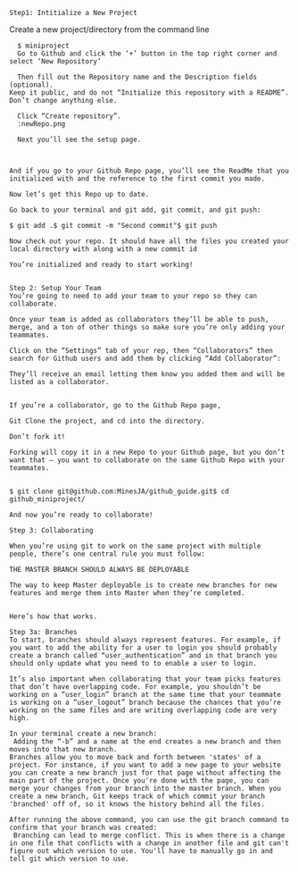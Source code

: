 	Step1: Intitialize a New Project  
Create a new project/directory from the command line
	
	  $ miniproject
	  Go to Github and click the ‘+’ button in the top right corner and select ‘New Repository’
	
	  Then fill out the Repository name and the Description fields (optional). 
	Keep it public, and do not “Initialize this repository with a README”. Don’t change anything else.
	
	  Click “Create repository”.
	  :newRepo.png
	
	  Next you’ll see the setup page.
	
	
	
	And if you go to your Github Repo page, you’ll see the ReadMe that you initialized with and the reference to the first commit you made.
	
	Now let’s get this Repo up to date.
	
	Go back to your terminal and git add, git commit, and git push:
	
	$ git add .$ git commit -m "Second commit"$ git push
	
	Now check out your repo. It should have all the files you created your local directory with along with a new commit id
	
	You’re initialized and ready to start working!

	
	Step 2: Setup Your Team
	You’re going to need to add your team to your repo so they can collaborate.
	
	Once your team is added as collaborators they’ll be able to push, merge, and a ton of other things so make sure you’re only adding your teammates.
	
	Click on the “Settings” tab of your rep, then “Collaborators” then search for Github users and add them by clicking “Add Collaborator”:
	
	They’ll receive an email letting them know you added them and will be listed as a collaborator.
	
	
	If you’re a collaborator, go to the Github Repo page,
	
	Git Clone the project, and cd into the directory.
	
	Don’t fork it!
	
	Forking will copy it in a new Repo to your Github page, but you don’t want that — you want to collaborate on the same Github Repo with your teammates.
	
	
	$ git clone git@github.com:MinesJA/github_guide.git$ cd github_miniproject/
	
	And now you’re ready to collaborate!

	Step 3: Collaborating
	
	When you’re using git to work on the same project with multiple people, there’s one central rule you must follow:
	
	THE MASTER BRANCH SHOULD ALWAYS BE DEPLOYABLE
	
	The way to keep Master deployable is to create new branches for new features and merge them into Master when they’re completed.

	
	Here’s how that works.

	Step 3a: Branches 
	To start, branches should always represent features. For example, if you want to add the ability for a user to login you should probably create a branch called “user_authentication” and in that branch you should only update what you need to to enable a user to login.
	
	It’s also important when collaborating that your team picks features that don’t have overlapping code. For example, you shouldn’t be working on a “user_login” branch at the same time that your teammate is working on a “user_logout” branch because the chances that you’re working on the same files and are writing overlapping code are very high.
	
	In your terminal create a new branch:
	 Adding the “-b” and a name at the end creates a new branch and then moves into that new branch.
	Branches allow you to move back and forth between 'states' of a project. For instance, if you want to add a new page to your website you can create a new branch just for that page without affecting the main part of the project. Once you're done with the page, you can merge your changes from your branch into the master branch. When you create a new branch, Git keeps track of which commit your branch 'branched' off of, so it knows the history behind all the files.   
	
	After running the above command, you can use the git branch command to confirm that your branch was created:
	 Branching can lead to merge conflict. This is when there is a change in one file that conflicts with a change in another file and git can't figure out which version to use. You'll have to manually go in and tell git which version to use.
